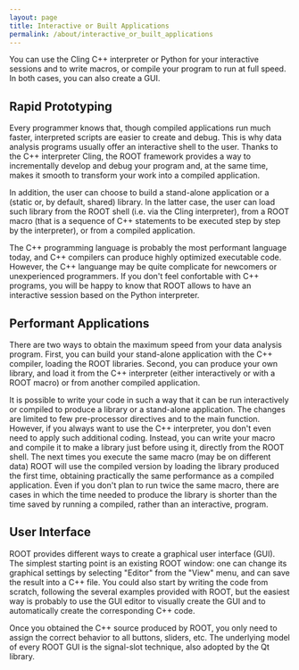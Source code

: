 ```yaml
---
layout: page
title: Interactive or Built Applications
permalink: /about/interactive_or_built_applications
---
```


You can use the Cling C++ interpreter or Python for your interactive sessions
and to write macros, or compile your program to run at full speed.  In both
cases, you can also create a GUI.

## Rapid Prototyping
Every programmer knows that, though compiled applications run much faster,
interpreted scripts are easier to create and debug.  This is why data analysis
programs usually offer an interactive shell to the user.  Thanks to the C++
interpreter Cling, the ROOT framework provides a way to incrementally develop
and debug your program and, at the same time, makes it smooth to transform your
work into a compiled application.

In addition, the user can choose to build a stand-alone application or a (static
or, by default, shared) library.  In the latter case, the user can load such
library from the ROOT shell (i.e. via the Cling interpreter), from a ROOT macro
(that is a sequence of C++ statements to be executed step by step by the
interpreter), or from a compiled application.

The C++ programming language is probably the most performant language today,
and C++ compilers can produce highly optimized executable code. However, the C++
languange may be quite complicate for newcomers or unexperienced programmers.
If you don't feel confortable with C++ programs, you will be happy to know that
ROOT allows to have an interactive session based on the Python interpreter.

## Performant Applications
There are two ways to obtain the maximum speed from your data analysis program.
First, you can build your stand-alone application with the C++ compiler, loading
the ROOT libraries.  Second, you can produce your own library, and load it from
the C++ interpreter (either interactively or with a ROOT macro) or from another
compiled application.

It is possible to write your code in such a way that it can be run interactively
or compiled to produce a library or a stand-alone application.  The changes are
limited to few pre-processor directives and to the main function.  However, if
you always want to use the C++ interpreter, you don't even need to apply such
additional coding.  Instead, you can write your macro and compile it to make a
library just before using it, directly from the ROOT shell.  The next times you
execute the same macro (may be on different data) ROOT will use the compiled
version by loading the library produced the first time, obtaining practically
the same performance as a compiled application.  Even if you don't plan to run
twice the same macro, there are cases in which the time needed to produce the
library is shorter than the time saved by running a compiled, rather than an
interactive, program.

## User Interface
ROOT provides different ways to create a graphical user interface (GUI).  The
simplest starting point is an existing ROOT window: one can change its graphical
settings by selecting "Editor" from the "View" menu, and can save the result
into a C++ file.  You could also start by writing the code from scratch,
following the several examples provided with ROOT, but the easiest way is
probably to use the GUI editor to visually create the GUI and to automatically
create the corresponding C++ code.

Once you obtained the C++ source produced by ROOT, you only need to assign the
correct behavior to all buttons, sliders, etc.  The underlying model of every
ROOT GUI is the signal-slot technique, also adopted by the Qt library.
